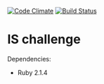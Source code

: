 [![Code Climate](https://codeclimate.com/github/DanteAlg/is-challenge/badges/gpa.svg)](https://codeclimate.com/github/DanteAlg/is-challenge)
[![Build Status](https://travis-ci.org/DanteAlg/is-challenge.svg?branch=master)](https://travis-ci.org/DanteAlg/is-challenge)

# IS challenge

Dependencies:

* Ruby 2.1.4

